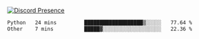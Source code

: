 [![Discord Presence](https://lanyard.cnrad.dev/api/689805100331696149)](https://discord.com/users/689805100331696149)

<!--START_SECTION:waka-->

```txt
Python   24 mins         ███████████████████▒░░░░░   77.64 %
Other    7 mins          █████▓░░░░░░░░░░░░░░░░░░░   22.36 %
```

<!--END_SECTION:waka-->
<img src="https://hit.yhype.me/github/profile?user_id=53441990" alt="">
